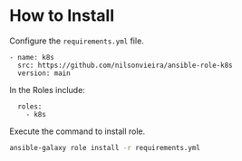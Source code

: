 # How to Install
Configure the `requirements.yml` file.
```
- name: k8s
  src: https://github.com/nilsonvieira/ansible-role-k8s
  version: main
```
In the Roles include:
```
  roles:
    - k8s
```
Execute the command to install role.

```bash
ansible-galaxy role install -r requirements.yml